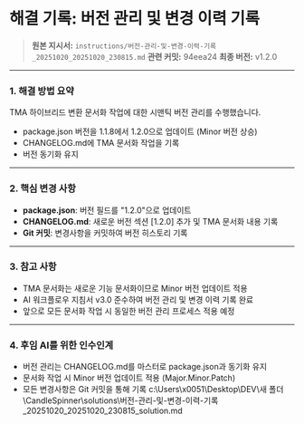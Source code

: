 # 해결 기록: 버전 관리 및 변경 이력 기록

> **원본 지시서:** `instructions/버전-관리-및-변경-이력-기록_20251020_20251020_230815.md`
> **관련 커밋:** 94eea24
> **최종 버전:** v1.2.0

---

### 1. 해결 방법 요약

TMA 하이브리드 변환 문서화 작업에 대한 시맨틱 버전 관리를 수행했습니다.
- package.json 버전을 1.1.8에서 1.2.0으로 업데이트 (Minor 버전 상승)
- CHANGELOG.md에 TMA 문서화 작업을 기록
- 버전 동기화 유지

---

### 2. 핵심 변경 사항

- **package.json**: 버전 필드를 "1.2.0"으로 업데이트
- **CHANGELOG.md**: 새로운 버전 섹션 [1.2.0] 추가 및 TMA 문서화 내용 기록
- **Git 커밋**: 변경사항을 커밋하여 버전 히스토리 기록

---

### 3. 참고 사항

- TMA 문서화는 새로운 기능 문서화이므로 Minor 버전 업데이트 적용
- AI 워크플로우 지침서 v3.0 준수하여 버전 관리 및 변경 이력 기록 완료
- 앞으로 모든 문서화 작업 시 동일한 버전 관리 프로세스 적용 예정

---

### 4. 후임 AI를 위한 인수인계

- 버전 관리는 CHANGELOG.md를 마스터로 package.json과 동기화 유지
- 문서화 작업 시 Minor 버전 업데이트 적용 (Major.Minor.Patch)
- 모든 변경사항은 Git 커밋을 통해 기록</content>
<parameter name="filePath">c:\Users\x0051\Desktop\DEV\새 폴더\CandleSpinner\solutions\버전-관리-및-변경-이력-기록_20251020_20251020_230815_solution.md